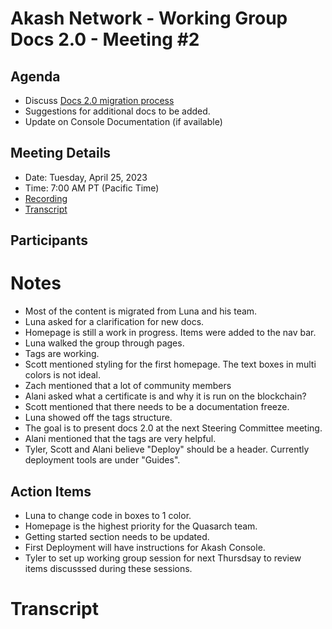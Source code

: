 
# Akash Network - Working Group Docs 2.0 - Meeting #2

## Agenda

- Discuss [Docs 2.0 migration process](https://github.com/akash-network/support/issues/86)
- Suggestions for additional docs to be added.
- Update on Console Documentation (if available)

## Meeting Details

- Date: Tuesday, April 25, 2023
- Time: 7:00 AM PT (Pacific Time)
- [Recording](https://uufzzfzfy24kacwhpw5bcqsivzc3vul7awuzk7hn6y4a2gnbrola.arweave.net/pQuclyXGuKAKx326EUJIrkW60X8FqZV87fY4DRmhi5Y)
- [Transcript](#transcript)

## Participants


# Notes

- Most of the content is migrated from Luna and his team.
- Luna asked for a clarification for new docs. 
- Homepage is still a work in progress. Items were added to the nav bar.
- Luna walked the group through pages.
- Tags are working.
- Scott mentioned styling for the first homepage. The text boxes in multi colors is not ideal.
- Zach mentioned that a lot of community members
- Alani asked what a certificate is and why it is run on the blockchain?
- Scott mentioned that there needs to be a documentation freeze. 
- Luna showed off the tags structure.
- The goal is to present docs 2.0 at the next Steering Committee meeting.
- Alani mentioned that the tags are very helpful. 
- Tyler, Scott and Alani believe "Deploy" should be a header. Currently deployment tools are under "Guides".



## Action Items

- Luna to change code in boxes to 1 color.
- Homepage is the highest priority for the Quasarch team.
- Getting started section needs to be updated.
- First Deployment will have instructions for Akash Console. 
- Tyler to set up working group session for next Thursdsay to review items discusssed during these sessions. 


# Transcript
